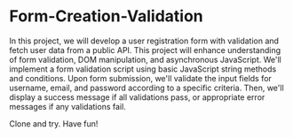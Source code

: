 # Form-Creation-Validation
 In this project, we will develop a user registration form with validation and fetch user data from a public API. This project will enhance  understanding of form validation, DOM manipulation, and asynchronous JavaScript. We'll implement a form validation script using basic JavaScript string methods and conditions. Upon form submission, we'll validate the input fields for username, email, and password according to a specific criteria. Then, we'll display a success message if all validations pass, or appropriate error messages if any validations fail.

 Clone and try. Have fun!